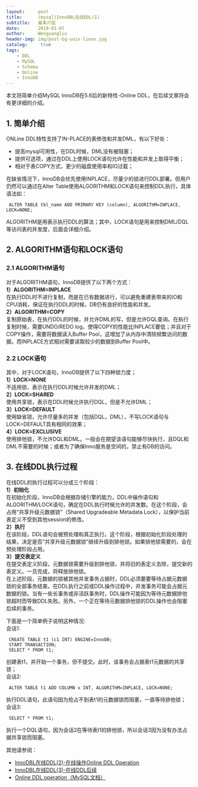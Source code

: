 ```yaml
---
layout:     post
title:      (mysql)InnoDBL在线DDL(1)
subtitle:   基本介绍
date:       2019-01-07
author:     Wenguangliu
header-img: img/post-bg-unix-linux.jpg
catalog: 	 true
tags:
    - DDL
    - MySQL
    - Schema
    - Online
    - InnoDB
---
```


本文将简单介绍MySQL InnoDB在5.6后的新特性-Online DDL，在后续文章将会有更详细的介绍。

## 1. 简单介绍
ONLine DDL特性支持了IN-PLACE的表修改和并发DML，有以下好处：
- 提高mysql可用性，在DDL时候，DML没有被阻塞； 
- 提供可选项，通过在DDL上使用LOCK语句允许在性能和并发上取得平衡；
- 相对于表COPY方式，更少的磁盘使用率和IO过载；  

在缺省情况下，InnoDB会优先使用INPLACE，尽量少的锁进行DDL部署。但用户仍然可以通过在Alter Table使用ALGORITHM和LOCK语句来控制DDL执行，具体语法如：   
```
 ALTER TABLE tbl_name ADD PRIMARY KEY (column), ALGORITHM=INPLACE, LOCK=NONE;   
```
ALGORITHM是用表示执行DDL的算法；其中，LOCK语句是用来控制DML/DQL等访问表的并发度，后面会详细介绍。  
## 2. ALGORITHM语句和LOCK语句  

### 2.1 ALGORITHM语句  
对于ALGORITHM语句，InnoDB提供了以下两个方式：  
**1）ALGORITHM=INPLACE**  
  在执行DDL时不进行复制，而是在已有数据进行，可以避免重建表带来的IO和CPU消耗，保证在执行DDL的时候，DB仍有良好的性能和并发。   
**2）ALGORITHM=COPY**  
  复制原始表，在执行DDL的时候，并允许DML的写，但是允许DQL查询。在执行复制时候，需要UNDO/REDO log，使得COPY的性能比INPLACE要低；并且对于COPY操作，需要将数据读入Buffer Pool，这增加了从内存中清除频繁访问的数据。而INPLACE方式相对需要读取较少的数据到Buffer Pool中。  

### 2.2 LOCK语句  
其中，对于LOCK语句，InnoDB提供了以下四种锁力度；   
**1）LOCK=NONE**  
不适用锁，表示在执行DDL时候允许并发的DML；  
**2）LOCK=SHARED**  
使用共享锁，表示在DDL时候允许执行DQL，但是不允许DML；  
**3）LOCK=DEFAULT**  
使用缺省锁，允许尽量多的并发（包括DQL，DML），不写LOCK语句与LOCK=DEFAULT具有相同的效果；  
**4）LOCK=EXCLUSIVE**  
使用排他锁，不允许DQL和DML。一般会在期望该语句能够尽快执行，且DQL和DML不需要的时候；或者为了确保Inno服务是空间的，禁止有DB的访问。  

## 3. 在线DDL执行过程  
在线DDL的执行过程可以分成三个阶段：  
**1）初始化**  
在初始化阶段，InnoDB会根据存储引擎的能力，DDL中操作语句和ALGORITHM/LOCK语句，确定在DDL执行时候允许的并发数。在这个阶段，会占用“共享升级元数据锁”（Shared Upgradeable Metadata Lock），以保护当前表定义不受到其他session的修改。   
**2）执行**   
在该阶段，DDL语句会被预处理和真正执行。这个阶段，根据初始化阶段处理的结果，决定是否“共享升级元数据锁”继续升级到排他锁。如果排他锁需要的，会在预处理阶段占用。  
**3）提交表定义**  
在提交表定义阶段，元数据锁需要升级到排他锁，并将旧的表定义去除，提交新的表定义。一旦完成，将释放排他锁。  
在上述阶段，元数据的锁被其他并发事务占据时，DDL必须要要等待占据元数据锁的全部事务结束。在DDL执行之前或DDL操作过程中，并发事务可能会占据元数据的锁。当有一些长事务或非活跃事务时，DDL操作可能因为等待元数据排他锁超时而导致DDL失败。另外，一个正在等待元数据排他锁的DDL操作也会阻塞后续的事务。   

下面是一个简单例子说明这种情况:  
会话1:  
```
 CREATE TABLE t1 (c1 INT) ENGINE=InnoDB;   
 START TRANSACTION;   
 SELECT * FROM t1;  
```
创建表t1，并开始一个事务，但不提交。此时，该事务会占据表t1元数据的共享锁；  
会话2:  
```
 ALTER TABLE t1 ADD COLUMN x INT, ALGORITHM=INPLACE, LOCK=NONE;     
```
执行DDL语句，此语句因为抢占不到表t1的元数据锁而阻塞，一直等待排他锁；   
会话3:   
```
 SELECT * FROM t1;    
```
执行一个DQL语句，因为会话2在等待表t1的排他锁，所以会话3因为没有办法占据共享锁而阻塞。  


其他请参阅：   
- [InnoDBL在线DDL(2)-在线操作Online DDL Operation](https://wenguang-liu.github.io/2019/01/08/InnoDBL在线DDL-2)    
- [InnoDBL在线DDL(3)-在线DDL后续](https://wenguang-liu.github.io/2019/01/09/InnoDBL在线DDL-3)    
- [Online DDL operation（MySQL文档）](https://dev.mysql.com/doc/refman/5.6/en/innodb-online-ddl.html)  

